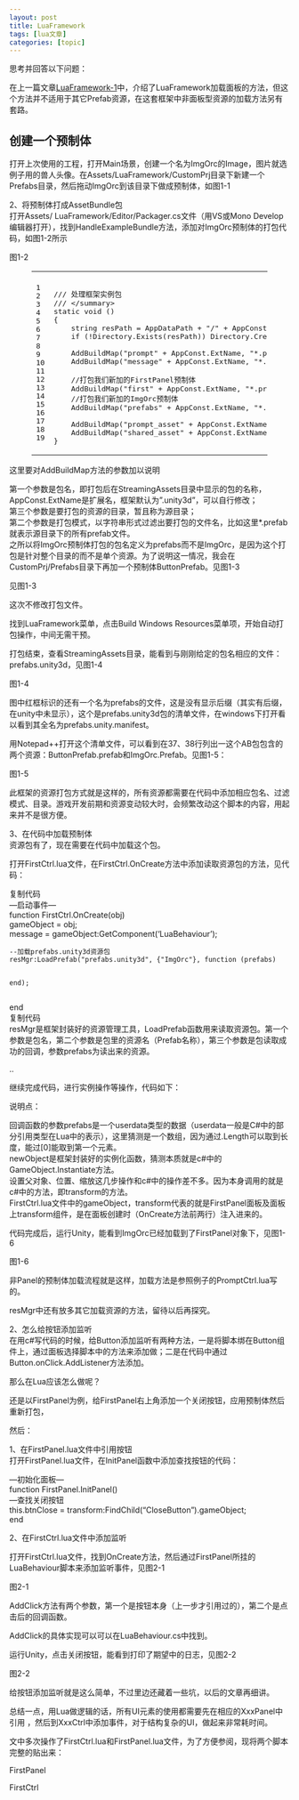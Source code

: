 ```yaml
---
layout: post
title: LuaFramework 
tags: [lua文章]
categories: [topic]
---
```

<p>思考并回答以下问题：</p>

<p>在上一篇文章<a href="/2019/10/16/LuaFramework-1/" title="LuaFramework-1">LuaFramework-1</a>中，介绍了LuaFramework加载面板的方法，但这个方法并不适用于其它Prefab资源，在这套框架中非面板型资源的加载方法另有套路。</p>
<h2 id="创建一个预制体"><a href="#创建一个预制体" class="headerlink" title="创建一个预制体"></a>创建一个预制体</h2><p>打开上次使用的工程，打开Main场景，创建一个名为ImgOrc的Image，图片就选例子用的兽人头像。在Assets/LuaFramework/CustomPrj目录下新建一个Prefabs目录，然后拖动ImgOrc到该目录下做成预制体，如图1-1</p>
<p>2、将预制体打成AssetBundle包<br/>打开Assets/ LuaFramework/Editor/Packager.cs文件（用VS或Mono Develop编辑器打开），找到HandleExampleBundle方法，添加对ImgOrc预制体的打包代码，如图1-2所示</p>
<p>图1-2</p>
<figure class="highlight cs"><table><tbody><tr><td class="gutter"><pre><span class="line">1</span><br/><span class="line">2</span><br/><span class="line">3</span><br/><span class="line">4</span><br/><span class="line">5</span><br/><span class="line">6</span><br/><span class="line">7</span><br/><span class="line">8</span><br/><span class="line">9</span><br/><span class="line">10</span><br/><span class="line">11</span><br/><span class="line">12</span><br/><span class="line">13</span><br/><span class="line">14</span><br/><span class="line">15</span><br/><span class="line">16</span><br/><span class="line">17</span><br/><span class="line">18</span><br/><span class="line">19</span><br/></pre></td><td class="code"><pre><span class="line"></span><br/><span class="line"><span class="comment"><span class="doctag">///</span> 处理框架实例包</span></span><br/><span class="line"><span class="comment"><span class="doctag">///</span> <span class="doctag">&lt;/summary&gt;</span></span></span><br/><span class="line"><span class="function"><span class="keyword">static</span> <span class="keyword">void</span> (<span class="params"></span>) </span></span><br/><span class="line"><span class="function"></span>{</span><br/><span class="line">    <span class="keyword">string</span> resPath = AppDataPath + <span class="string">&#34;/&#34;</span> + AppConst.AssetDir + <span class="string">&#34;/&#34;</span>;</span><br/><span class="line">    <span class="keyword">if</span> (!Directory.Exists(resPath)) Directory.CreateDirectory(resPath);</span><br/><span class="line"></span><br/><span class="line">    AddBuildMap(<span class="string">&#34;prompt&#34;</span> + AppConst.ExtName, <span class="string">&#34;*.prefab&#34;</span>, <span class="string">&#34;Assets/LuaFramework/Examples/Builds/Prompt&#34;</span>);</span><br/><span class="line">    AddBuildMap(<span class="string">&#34;message&#34;</span> + AppConst.ExtName, <span class="string">&#34;*.prefab&#34;</span>, <span class="string">&#34;Assets/LuaFramework/Examples/Builds/Message&#34;</span>);</span><br/><span class="line"></span><br/><span class="line">    <span class="comment">//打包我们新加的FirstPanel预制体</span></span><br/><span class="line">    AddBuildMap(<span class="string">&#34;first&#34;</span> + AppConst.ExtName, <span class="string">&#34;*.prefab&#34;</span>, <span class="string">&#34;Assets/LuaFramework/CustomPrj/FirstTest&#34;</span>);</span><br/><span class="line">    <span class="comment">//打包我们新加的ImgOrc预制体</span></span><br/><span class="line">    AddBuildMap(<span class="string">&#34;prefabs&#34;</span> + AppConst.ExtName, <span class="string">&#34;*.prefab&#34;</span>, <span class="string">&#34;Assets/LuaFramework/CustomPrj/Prefabs&#34;</span>);</span><br/><span class="line"></span><br/><span class="line">    AddBuildMap(<span class="string">&#34;prompt_asset&#34;</span> + AppConst.ExtName, <span class="string">&#34;*.png&#34;</span>, <span class="string">&#34;Assets/LuaFramework/Examples/Textures/Prompt&#34;</span>);</span><br/><span class="line">    AddBuildMap(<span class="string">&#34;shared_asset&#34;</span> + AppConst.ExtName, <span class="string">&#34;*.png&#34;</span>, <span class="string">&#34;Assets/LuaFramework/Examples/Textures/Shared&#34;</span>);</span><br/><span class="line">}</span><br/></pre></td></tr></tbody></table></figure>
<p>这里要对AddBuildMap方法的参数加以说明</p>
<p>第一个参数是包名，即打包后在StreamingAssets目录中显示的包的名称，AppConst.ExtName是扩展名，框架默认为”.unity3d”，可以自行修改；<br/>第三个参数是要打包的资源的目录，暂且称为源目录；<br/>第二个参数是打包模式，以字符串形式过滤出要打包的文件名，比如这里*.prefab就表示源目录下的所有prefab文件。<br/>之所以将ImgOrc预制体打包的包名定义为prefabs而不是ImgOrc，是因为这个打包是针对整个目录的而不是单个资源。为了说明这一情况，我会在CustomPrj/Prefabs目录下再加一个预制体ButtonPrefab。见图1-3</p>
<p>见图1-3</p>
<p>这次不修改打包文件。</p>
<p>找到LuaFramework菜单，点击Build Windows Resources菜单项，开始自动打包操作，中间无需干预。</p>
<p>打包结束，查看StreamingAssets目录，能看到与刚刚给定的包名相应的文件：prefabs.unity3d，见图1-4</p>
<p>图1-4</p>
<p>图中红框标识的还有一个名为prefabs的文件，这是没有显示后缀（其实有后缀，在unity中未显示），这个是prefabs.unity3d包的清单文件，在windows下打开看以看到其全名为prefabs.unity.manifest。</p>
<p>用Notepad++打开这个清单文件，可以看到在37、38行列出一这个AB包包含的两个资源：ButtonPrefab.prefab和ImgOrc.Prefab。见图1-5：</p>
<p>图1-5</p>
<p>此框架的资源打包方式就是这样的，所有资源都需要在代码中添加相应包名、过滤模式、目录。游戏开发前期和资源变动较大时，会频繁改动这个脚本的内容，用起来并不是很方便。</p>
<p>3、在代码中加载预制体<br/> 资源包有了，现在需要在代码中加载这个包。</p>
<p>打开FirstCtrl.lua文件，在FirstCtrl.OnCreate方法中添加读取资源包的方法，见代码：</p>
<p>复制代码<br/>—启动事件—<br/>function FirstCtrl.OnCreate(obj)<br/>    gameObject = obj;<br/>    message = gameObject:GetComponent(‘LuaBehaviour’);</p>
<pre><code>--加载prefabs.unity3d资源包
resMgr:LoadPrefab(&#34;prefabs.unity3d&#34;, {&#34;ImgOrc&#34;}, function (prefabs)

end);
</code></pre><p>end<br/>复制代码<br/> resMgr是框架封装好的资源管理工具，LoadPrefab函数用来读取资源包。第一个参数是包名，第二个参数是包里的资源名（Prefab名称），第三个参数是包读取成功的回调，参数prefabs为读出来的资源。</p>
<p>..</p>
<p>继续完成代码，进行实例操作等操作，代码如下：</p>
<p> 说明点：</p>
<p>回调函数的参数prefabs是一个userdata类型的数据（userdata一般是C#中的部分引用类型在Lua中的表示），这里猜测是一个数组，因为通过.Length可以取到长度，能过[0]能取到第一个元素。<br/>newObject是框架封装好的实例化函数，猜测本质就是c#中的GameObject.Instantiate方法。<br/>设置父对象、位置、缩放这几步操作和c#中的操作差不多。因为本身调用的就是c#中的方法，即transform的方法。<br/>FirstCtrl.lua文件中的gameObject，transform代表的就是FirstPanel面板及面板上transform组件，是在面板创建时（OnCreate方法前两行）注入进来的。</p>
<p>代码完成后，运行Unity，能看到ImgOrc已经加载到了FirstPanel对象下，见图1-6</p>
<p>图1-6</p>
<p>非Panel的预制体加载流程就是这样，加载方法是参照例子的PromptCtrl.lua写的。</p>
<p>resMgr中还有放多其它加载资源的方法，留待以后再探究。</p>
<p>2、怎么给按钮添加监听<br/>在用c#写代码的时候，给Button添加监听有两种方法，一是将脚本绑在Button组件上，通过面板选择脚本中的方法来添加做；二是在代码中通过Button.onClick.AddListener方法添加。</p>
<p>那么在Lua应该怎么做呢？</p>
<p>还是以FirstPanel为例，给FirstPanel右上角添加一个关闭按钮，应用预制体然后重新打包，</p>
<p>然后：</p>
<p>1、在FirstPanel.lua文件中引用按钮<br/>打开FirstPanel.lua文件，在InitPanel函数中添加查找按钮的代码：</p>
<p>—初始化面板—<br/>function FirstPanel.InitPanel()<br/>    —查找关闭按钮<br/>    this.btnClose = transform:FindChild(“CloseButton”).gameObject;<br/>end</p>
<p>2、在FirstCtrl.lua文件中添加监听</p>
<p>打开FirstCtrl.lua文件，找到OnCreate方法，然后通过FirstPanel所挂的LuaBehaviour脚本来添加监听事件，见图2-1</p>
<p>图2-1</p>
<p>AddClick方法有两个参数，第一个是按钮本身（上一步才引用过的），第二个是点击后的回调函数。</p>
<p>AddClick的具体实现可以可以在LuaBehaviour.cs中找到。</p>
<p>运行Unity，点击关闭按钮，能看到打印了期望中的日志，见图2-2</p>
<p>图2-2</p>
<p>给按钮添加监听就是这么简单，不过里边还藏着一些坑，以后的文章再细讲。</p>
<p>总结一点，用Lua做逻辑的话，所有UI元素的使用都需要先在相应的XxxPanel中引用 ，然后到XxxCtrl中添加事件，对于结构复杂的UI，做起来非常耗时间。</p>
<p>文中多次操作了FirstCtrl.lua和FirstPanel.lua文件，为了方便参阅，现将两个脚本完整的贴出来：</p>
<p> FirstPanel</p>
<p> FirstCtrl</p>